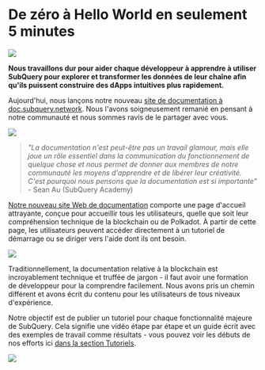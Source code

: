 # De zéro à Hello World en seulement 5 minutes

![](https://miro.medium.com/max/1400/1*g51P_PPoseNqEfCBgvpXXA.png)

**Nous travaillons dur pour aider chaque développeur à apprendre à utiliser SubQuery pour explorer et transformer les données de leur chaîne afin qu'ils puissent construire des dApps intuitives plus rapidement.**

Aujourd'hui, nous lançons notre nouveau [site de documentation à doc.subquery.network](https://doc.subquery.network/). Nous l'avons soigneusement remanié en pensant à notre communauté et nous sommes ravis de le partager avec vous.

![](https://miro.medium.com/max/1200/1*snyFSjyQ9q116bmIcaVfsQ.gif)

> _"La documentation n'est peut-être pas un travail glamour, mais elle joue un rôle essentiel dans la communication du fonctionnement de quelque chose et nous permet de donner aux membres de notre communauté les moyens d'apprendre et de libérer leur créativité. C'est pourquoi nous pensons que la documentation est si importante"_ - Sean Au (SubQuery Academy)

[Notre nouveau site Web de documentation](https://doc.subquery.network/) comporte une page d'accueil attrayante, conçue pour accueillir tous les utilisateurs, quelle que soit leur compréhension technique de la blockchain ou de Polkadot. À partir de cette page, les utilisateurs peuvent accéder directement à un tutoriel de démarrage ou se diriger vers l'aide dont ils ont besoin.

![](https://miro.medium.com/max/1400/1*obZau98aya3Ohtc43DAuEw.png)

Traditionnellement, la documentation relative à la blockchain est incroyablement technique et truffée de jargon - il faut avoir une formation de développeur pour la comprendre facilement. Nous avons pris un chemin différent et avons écrit du contenu pour les utilisateurs de tous niveaux d'expérience.

Notre objectif est de publier un tutoriel pour chaque fonctionnalité majeure de SubQuery. Cela signifie une vidéo étape par étape et un guide écrit avec des exemples de travail comme résultats - vous pouvez voir les débuts de nos efforts ici [dans la section Tutoriels](https://doc.subquery.network/tutorials_examples/howto.html).

![](https://miro.medium.com/max/1200/1*nxy4aDTaQ0EMGudm0QW09g.gif)
